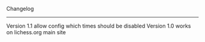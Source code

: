 Changelog
*************
Version 1.1 allow config which times should be disabled
Version 1.0 works on lichess.org main site
